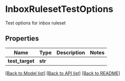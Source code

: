 # InboxRulesetTestOptions

Test options for inbox ruleset
## Properties
Name | Type | Description | Notes
------------ | ------------- | ------------- | -------------
**test_target** | **str** |  | 

[[Back to Model list]](../README#documentation-for-models) [[Back to API list]](../README#documentation-for-api-endpoints) [[Back to README]](../README)


